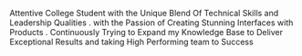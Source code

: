 Attentive College Student with the Unique Blend Of Technical Skills and Leadership Qualities . with the Passion of Creating Stunning Interfaces with Products . Continuously Trying to Expand my Knowledge Base to Deliver Exceptional Results and taking High Performing team to Success
<!---
adityapatil010/adityapatil010 is a ✨ special ✨ repository because its `README.md` (this file) appears on your GitHub profile.
You can click the Preview link to take a look at your changes.
--->
